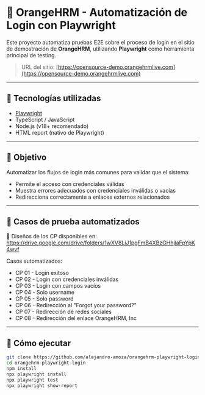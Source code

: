 # 🧪 OrangeHRM - Automatización de Login con Playwright

Este proyecto automatiza pruebas E2E sobre el proceso de login en el sitio de demostración de **OrangeHRM**, utilizando **Playwright** como herramienta principal de testing.

> URL del sitio: [https://opensource-demo.orangehrmlive.com](https://opensource-demo.orangehrmlive.com)

---

## 🔧 Tecnologías utilizadas

- [Playwright](https://playwright.dev/)
- TypeScript / JavaScript
- Node.js (v18+ recomendado)
- HTML report (nativo de Playwright)

---

## 🎯 Objetivo

Automatizar los flujos de login más comunes para validar que el sistema:
- Permite el acceso con credenciales válidas
- Muestra errores adecuados con credenciales inválidas o vacías
- Redirecciona correctamente a enlaces externos relacionados

---

## 🧪 Casos de prueba automatizados

📄 Diseños de los CP disponibles en:
https://drive.google.com/drive/folders/1wXV8LiJ1pgFmB4XBzGHhjlaFpYpK4wvf

Casos automatizados:
- CP 01 - Login exitoso
- CP 02 - Login con credenciales inválidas
- CP 03 - Login con campos vacíos
- CP 04 - Solo username
- CP 05 - Solo password
- CP 06 - Redirección al "Forgot your password?"
- CP 07 - Redirección de redes sociales
- CP 08 - Redirección del enlace OrangeHRM, Inc

---

## 🚀 Cómo ejecutar
```bash
git clone https://github.com/alejandro-amoza/orangehrm-playwright-login.git
cd orangehrm-playwright-login
npm install 
npx playwright install
npx playwright test
npx playwright show-report
